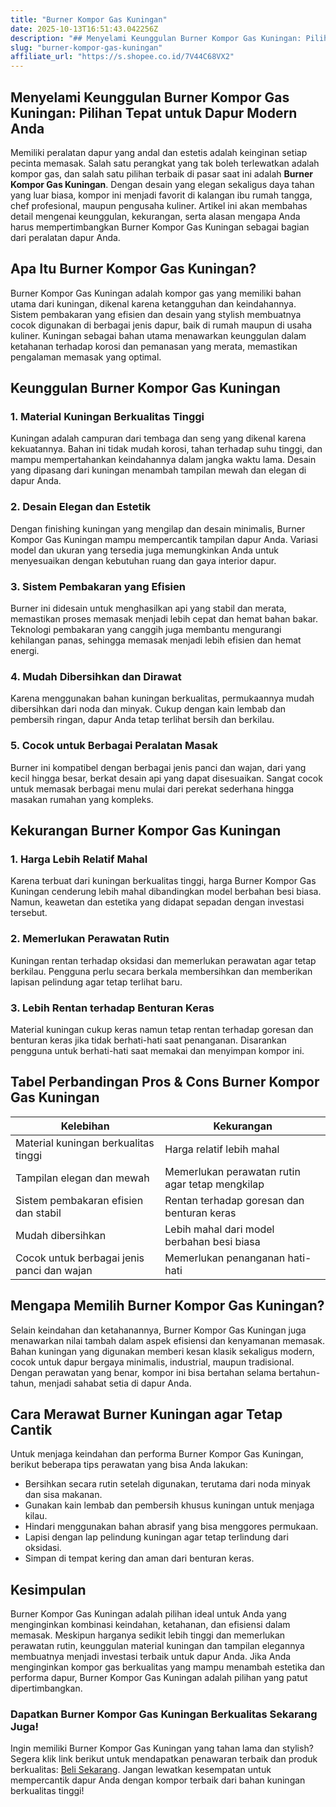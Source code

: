 ```yaml
---
title: "Burner Kompor Gas Kuningan"
date: 2025-10-13T16:51:43.042256Z
description: "## Menyelami Keunggulan Burner Kompor Gas Kuningan: Pilihan Tepat untuk Dapur Modern Anda..."
slug: "burner-kompor-gas-kuningan"
affiliate_url: "https://s.shopee.co.id/7V44C68VX2"
---
```

## Menyelami Keunggulan Burner Kompor Gas Kuningan: Pilihan Tepat untuk Dapur Modern Anda

Memiliki peralatan dapur yang andal dan estetis adalah keinginan setiap pecinta memasak. Salah satu perangkat yang tak boleh terlewatkan adalah kompor gas, dan salah satu pilihan terbaik di pasar saat ini adalah **Burner Kompor Gas Kuningan**. Dengan desain yang elegan sekaligus daya tahan yang luar biasa, kompor ini menjadi favorit di kalangan ibu rumah tangga, chef profesional, maupun pengusaha kuliner. Artikel ini akan membahas detail mengenai keunggulan, kekurangan, serta alasan mengapa Anda harus mempertimbangkan Burner Kompor Gas Kuningan sebagai bagian dari peralatan dapur Anda.

## Apa Itu Burner Kompor Gas Kuningan?

Burner Kompor Gas Kuningan adalah kompor gas yang memiliki bahan utama dari kuningan, dikenal karena ketangguhan dan keindahannya. Sistem pembakaran yang efisien dan desain yang stylish membuatnya cocok digunakan di berbagai jenis dapur, baik di rumah maupun di usaha kuliner. Kuningan sebagai bahan utama menawarkan keunggulan dalam ketahanan terhadap korosi dan pemanasan yang merata, memastikan pengalaman memasak yang optimal.

## Keunggulan Burner Kompor Gas Kuningan

### 1. Material Kuningan Berkualitas Tinggi

Kuningan adalah campuran dari tembaga dan seng yang dikenal karena kekuatannya. Bahan ini tidak mudah korosi, tahan terhadap suhu tinggi, dan mampu mempertahankan keindahannya dalam jangka waktu lama. Desain yang dipasang dari kuningan menambah tampilan mewah dan elegan di dapur Anda.

### 2. Desain Elegan dan Estetik

Dengan finishing kuningan yang mengilap dan desain minimalis, Burner Kompor Gas Kuningan mampu mempercantik tampilan dapur Anda. Variasi model dan ukuran yang tersedia juga memungkinkan Anda untuk menyesuaikan dengan kebutuhan ruang dan gaya interior dapur.

### 3. Sistem Pembakaran yang Efisien

Burner ini didesain untuk menghasilkan api yang stabil dan merata, memastikan proses memasak menjadi lebih cepat dan hemat bahan bakar. Teknologi pembakaran yang canggih juga membantu mengurangi kehilangan panas, sehingga memasak menjadi lebih efisien dan hemat energi.

### 4. Mudah Dibersihkan dan Dirawat

Karena menggunakan bahan kuningan berkualitas, permukaannya mudah dibersihkan dari noda dan minyak. Cukup dengan kain lembab dan pembersih ringan, dapur Anda tetap terlihat bersih dan berkilau.

### 5. Cocok untuk Berbagai Peralatan Masak

Burner ini kompatibel dengan berbagai jenis panci dan wajan, dari yang kecil hingga besar, berkat desain api yang dapat disesuaikan. Sangat cocok untuk memasak berbagai menu mulai dari perekat sederhana hingga masakan rumahan yang kompleks.

## Kekurangan Burner Kompor Gas Kuningan

### 1. Harga Lebih Relatif Mahal

Karena terbuat dari kuningan berkualitas tinggi, harga Burner Kompor Gas Kuningan cenderung lebih mahal dibandingkan model berbahan besi biasa. Namun, keawetan dan estetika yang didapat sepadan dengan investasi tersebut.

### 2. Memerlukan Perawatan Rutin

Kuningan rentan terhadap oksidasi dan memerlukan perawatan agar tetap berkilau. Pengguna perlu secara berkala membersihkan dan memberikan lapisan pelindung agar tetap terlihat baru.

### 3. Lebih Rentan terhadap Benturan Keras

Material kuningan cukup keras namun tetap rentan terhadap goresan dan benturan keras jika tidak berhati-hati saat penanganan. Disarankan pengguna untuk berhati-hati saat memakai dan menyimpan kompor ini.

## Tabel Perbandingan Pros & Cons Burner Kompor Gas Kuningan

| Kelebihan                                      | Kekurangan                                                        |
|------------------------------------------------|------------------------------------------------------------------|
| Material kuningan berkualitas tinggi          | Harga relatif lebih mahal                                      |
| Tampilan elegan dan mewah                     | Memerlukan perawatan rutin agar tetap mengkilap                |
| Sistem pembakaran efisien dan stabil          | Rentan terhadap goresan dan benturan keras                     |
| Mudah dibersihkan                            | Lebih mahal dari model berbahan besi biasa                     |
| Cocok untuk berbagai jenis panci dan wajan     | Memerlukan penanganan hati-hati                                |

## Mengapa Memilih Burner Kompor Gas Kuningan?

Selain keindahan dan ketahanannya, Burner Kompor Gas Kuningan juga menawarkan nilai tambah dalam aspek efisiensi dan kenyamanan memasak. Bahan kuningan yang digunakan memberi kesan klasik sekaligus modern, cocok untuk dapur bergaya minimalis, industrial, maupun tradisional. Dengan perawatan yang benar, kompor ini bisa bertahan selama bertahun-tahun, menjadi sahabat setia di dapur Anda.

## Cara Merawat Burner Kuningan agar Tetap Cantik

Untuk menjaga keindahan dan performa Burner Kompor Gas Kuningan, berikut beberapa tips perawatan yang bisa Anda lakukan:

- Bersihkan secara rutin setelah digunakan, terutama dari noda minyak dan sisa makanan.
- Gunakan kain lembab dan pembersih khusus kuningan untuk menjaga kilau.
- Hindari menggunakan bahan abrasif yang bisa menggores permukaan.
- Lapisi dengan lap pelindung kuningan agar tetap terlindung dari oksidasi.
- Simpan di tempat kering dan aman dari benturan keras.

## Kesimpulan

Burner Kompor Gas Kuningan adalah pilihan ideal untuk Anda yang menginginkan kombinasi keindahan, ketahanan, dan efisiensi dalam memasak. Meskipun harganya sedikit lebih tinggi dan memerlukan perawatan rutin, keunggulan material kuningan dan tampilan elegannya membuatnya menjadi investasi terbaik untuk dapur Anda. Jika Anda menginginkan kompor gas berkualitas yang mampu menambah estetika dan performa dapur, Burner Kompor Gas Kuningan adalah pilihan yang patut dipertimbangkan.

### Dapatkan Burner Kompor Gas Kuningan Berkualitas Sekarang Juga!

Ingin memiliki Burner Kompor Gas Kuningan yang tahan lama dan stylish? Segera klik link berikut untuk mendapatkan penawaran terbaik dan produk berkualitas: [Beli Sekarang](https://s.shopee.co.id/7V44C68VX2). Jangan lewatkan kesempatan untuk mempercantik dapur Anda dengan kompor terbaik dari bahan kuningan berkualitas tinggi!